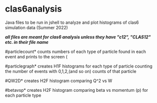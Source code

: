 # clas6analysis
Java files to be run in jshell to analyze and plot histograms of clas6 simulation data (Summer 2022)

***all files are meant for clas6 analysis unless they have "c12", "CLAS12" etc. in their file name***

#particlecount*
counts numbers of each type of particle found in each event and prints to the screen (

#particlegraph*
creates H1F histograms for each type of particle counting the number of events with 0,1,2,(and so on) counts of that particle 

#QW2D* 
creates H2F histogram comparing Q^2 vs W 

#betavsp*
creates H2F histogram comparing beta vs momentum (p) for each particle type


